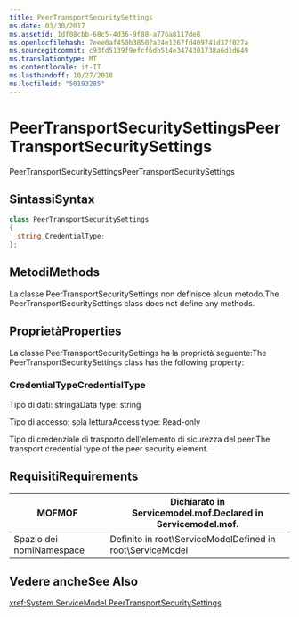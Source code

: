 ```yaml
---
title: PeerTransportSecuritySettings
ms.date: 03/30/2017
ms.assetid: 1df08cbb-68c5-4d36-9f88-a776a8117de8
ms.openlocfilehash: 7eee0af450b38507a24e1267fd409741d37f027a
ms.sourcegitcommit: c93fd5139f9efcf6db514e3474301738a6d1d649
ms.translationtype: MT
ms.contentlocale: it-IT
ms.lasthandoff: 10/27/2018
ms.locfileid: "50193285"
---
```

# <a name="peertransportsecuritysettings"></a><span data-ttu-id="98c47-102">PeerTransportSecuritySettings</span><span class="sxs-lookup"><span data-stu-id="98c47-102">PeerTransportSecuritySettings</span></span>
<span data-ttu-id="98c47-103">PeerTransportSecuritySettings</span><span class="sxs-lookup"><span data-stu-id="98c47-103">PeerTransportSecuritySettings</span></span>  
  
## <a name="syntax"></a><span data-ttu-id="98c47-104">Sintassi</span><span class="sxs-lookup"><span data-stu-id="98c47-104">Syntax</span></span>  
  
```csharp
class PeerTransportSecuritySettings  
{  
  string CredentialType;  
};  
```  
  
## <a name="methods"></a><span data-ttu-id="98c47-105">Metodi</span><span class="sxs-lookup"><span data-stu-id="98c47-105">Methods</span></span>  
 <span data-ttu-id="98c47-106">La classe PeerTransportSecuritySettings non definisce alcun metodo.</span><span class="sxs-lookup"><span data-stu-id="98c47-106">The PeerTransportSecuritySettings class does not define any methods.</span></span>  
  
## <a name="properties"></a><span data-ttu-id="98c47-107">Proprietà</span><span class="sxs-lookup"><span data-stu-id="98c47-107">Properties</span></span>  
 <span data-ttu-id="98c47-108">La classe PeerTransportSecuritySettings ha la proprietà seguente:</span><span class="sxs-lookup"><span data-stu-id="98c47-108">The PeerTransportSecuritySettings class has the following property:</span></span>  
  
### <a name="credentialtype"></a><span data-ttu-id="98c47-109">CredentialType</span><span class="sxs-lookup"><span data-stu-id="98c47-109">CredentialType</span></span>  
 <span data-ttu-id="98c47-110">Tipo di dati: stringa</span><span class="sxs-lookup"><span data-stu-id="98c47-110">Data type: string</span></span>  
  
 <span data-ttu-id="98c47-111">Tipo di accesso: sola lettura</span><span class="sxs-lookup"><span data-stu-id="98c47-111">Access type: Read-only</span></span>  
  
 <span data-ttu-id="98c47-112">Tipo di credenziale di trasporto dell'elemento di sicurezza del peer.</span><span class="sxs-lookup"><span data-stu-id="98c47-112">The transport credential type of the peer security element.</span></span>  
  
## <a name="requirements"></a><span data-ttu-id="98c47-113">Requisiti</span><span class="sxs-lookup"><span data-stu-id="98c47-113">Requirements</span></span>  
  
|<span data-ttu-id="98c47-114">MOF</span><span class="sxs-lookup"><span data-stu-id="98c47-114">MOF</span></span>|<span data-ttu-id="98c47-115">Dichiarato in Servicemodel.mof.</span><span class="sxs-lookup"><span data-stu-id="98c47-115">Declared in Servicemodel.mof.</span></span>|  
|---------|-----------------------------------|  
|<span data-ttu-id="98c47-116">Spazio dei nomi</span><span class="sxs-lookup"><span data-stu-id="98c47-116">Namespace</span></span>|<span data-ttu-id="98c47-117">Definito in root\ServiceModel</span><span class="sxs-lookup"><span data-stu-id="98c47-117">Defined in root\ServiceModel</span></span>|  
  
## <a name="see-also"></a><span data-ttu-id="98c47-118">Vedere anche</span><span class="sxs-lookup"><span data-stu-id="98c47-118">See Also</span></span>  
 <xref:System.ServiceModel.PeerTransportSecuritySettings>
